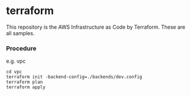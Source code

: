 # terraform

This repository is the AWS Infrastructure as Code by Terraform. These are all samples.


### Procedure

e.g. vpc
~~~
cd vpc
terraform init -backend-config=./backends/dev.config
terraform plan
terraform apply
~~~
